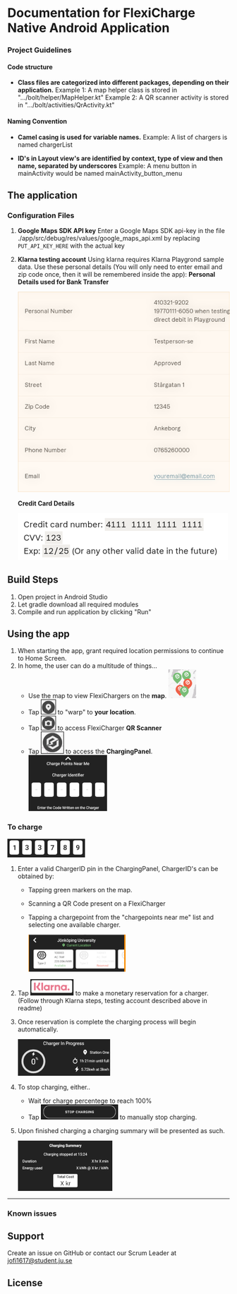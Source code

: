 # Documentation for FlexiCharge Native Android Application

### Project Guidelines



#### Code structure

* **Class files are categorized into different packages, depending on their application.**
  Example 1: A map helper class is stored in ".../bolt/helper/MapHelper.kt"
  Example 2: A QR scanner activity is stored in ".../bolt/activities/QrActivity.kt"

#### Naming Convention

* **Camel casing is used for variable names.**
  Example: A list of chargers is named chargerList

* **ID's in Layout view's are identified by context, type of view and then name, separated by underscores**
  Example: A menu button in mainActivity would be named mainActivity_button_menu

## The application

### Configuration Files

1. **Google Maps SDK API key**
   Enter a Google Maps SDK api-key in the file ./app/src/debug/res/values/google_maps_api.xml by replacing `PUT_API_KEY_HERE` with the actual key

2. **Klarna testing account**
   Using klarna requires Klarna Playgrond sample data. Use these personal details (You will only need to enter email and zip code once, then it will be remembered inside the app):
   **Personal Details used for Bank Transfer**
   
     ![image-20211011145831799](./images/image-20211011145831799.png)
   
   **Credit Card Details**

     ![image-20211013123905119](./images/image-20211013123905119.png)

## Build Steps

1. Open project in Android Studio
2. Let gradle download all required modules
3. Compile and run application by clicking "Run"

## Using the app
1. When starting the app, grant required location permissions to continue to Home Screen.
2. In home, the user can do a multitude of things...
   * Use the map to view FlexiChargers on the **map**. ![image-20211011152235679](./images/image-20211011152235679.png)
   * Tap ![image-20211011151837571](./images/image-20211011151837571.png) to "warp" to **your location**. 
   * Tap ![image-20211011151855812](./images/image-20211011151855812.png) to access FlexiCharger **QR Scanner**
   * Tap ![image-20211011151821916](./images/image-20211011151821916.png) to access the **ChargingPanel**.   ![image-20211011153319900](./images/image-20211011153319900.png) 

### To charge

   ![image-20211011152137316](./images/image-20211011152137316.png)

1. Enter a valid ChargerID pin in the ChargingPanel, ChargerID's can be obtained by:
   * Tapping green markers on the map.
   * Scanning a QR Code present on a FlexiCharger
   * Tapping a chargepoint from the "chargepoints near me" list and selecting one available charger.

     ![image-20211011152100925](./images/image-20211011152100925.png)
2. Tap ![image-20211011152306659](./images/image-20211011152306659.png) to make a monetary reservation for a charger. (Follow through Klarna steps, testing account described above in readme)
3. Once reservation is complete the charging process will begin automatically.

   ![image-20211011152355229](./images/image-20211011152355229.png)
4. To stop charging, either..
   * Wait for charge percentege to reach 100%
   * Tap ![image-20211011152407316](./images/image-20211011152407316.png) to manually stop charging.
5. Upon finished charging a charging summary will be presented as such.

   ![image-20211011152445124](./images/image-20211011152445124.png)

---

### Known issues

## Support

Create an issue on GitHub or contact our Scrum Leader at jofi1617@student.ju.se

## License
